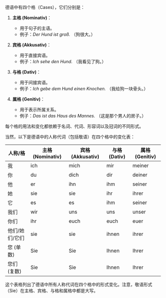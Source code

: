 德语中有四个格（Cases），它们分别是：

1. **主格 (Nominativ)**：
   - 用于句子的主语。
   - 例子：*Der Hund ist groß.* （狗很大。）

2. **宾格 (Akkusativ)**：
   - 用于直接宾语。
   - 例子：*Ich sehe den Hund.* （我看见了狗。）

3. **与格 (Dativ)**：
   - 用于间接宾语。
   - 例子：*Ich gebe dem Hund einen Knochen.* （我给狗一块骨头。）

4. **属格 (Genitiv)**：
   - 用于表示所属关系。
   - 例子：*Das ist das Haus des Mannes.* （这是那个男人的房子。）

每个格的用法和变化都依赖于名词、代词、形容词以及冠词的不同形式。

当然，以下是德语中的人称代词（包括敬语）在四个格中的变化表：

| 人称/格  | 主格 (Nominativ) | 宾格 (Akkusativ) | 与格 (Dativ) | 属格 (Genitiv) |
| -------- | ----------------- | ----------------- | ------------- | -------------- |
| 我       | ich               | mich              | mir           | meiner         |
| 你       | du                | dich              | dir           | deiner         |
| 他       | er                | ihn               | ihm           | seiner         |
| 她       | sie               | sie               | ihr           | ihrer          |
| 它       | es                | es                | ihm           | seiner         |
| 我们     | wir               | uns               | uns           | unser          |
| 你们     | ihr               | euch              | euch          | euer           |
| 他们/她们/它们 | sie       | sie               | ihnen         | ihrer          |
| 您 (单数) | Sie               | Sie               | Ihnen         | Ihrer          |
| 您们 (复数) | Sie              | Sie               | Ihnen         | Ihrer          |

这个表格列出了德语中所有人称代词在四个格中的形式变化。注意，敬语形式（Sie）在主格、宾格、与格和属格中都是大写。